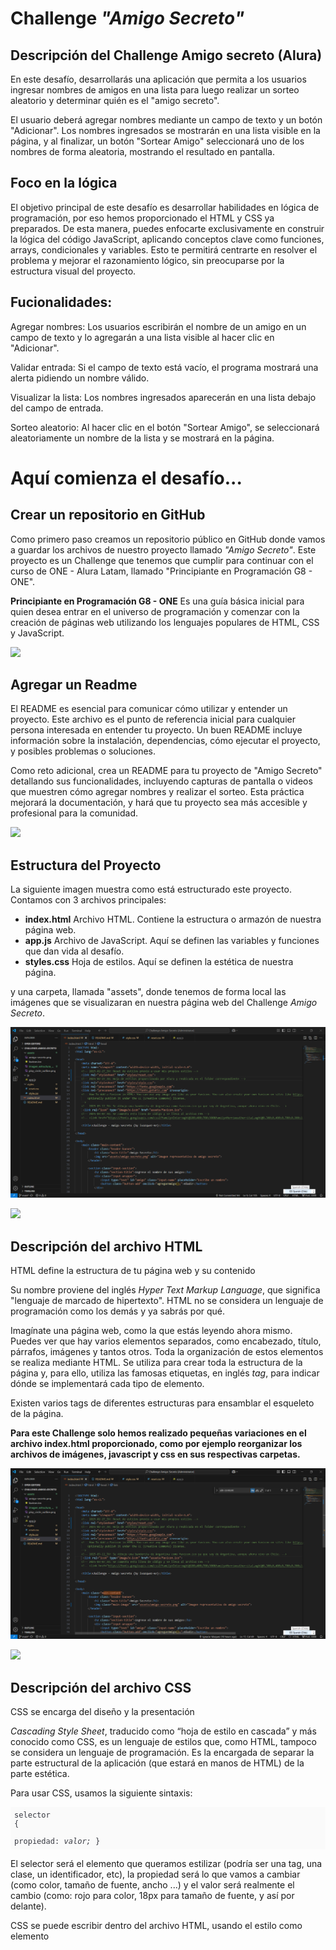 <h1>Challenge <i>"Amigo Secreto"</i></h1>

<h2>Descripción del Challenge Amigo secreto (Alura)</h2>
<p>
En este desafío, desarrollarás una aplicación que permita a los usuarios ingresar nombres de amigos en una lista para luego realizar un sorteo aleatorio y determinar quién es el "amigo secreto".

El usuario deberá agregar nombres mediante un campo de texto y un botón "Adicionar". Los nombres ingresados se mostrarán en una lista visible en la página, y al finalizar, un botón "Sortear Amigo" seleccionará uno de los nombres de forma aleatoria, mostrando el resultado en pantalla.
</p>

<h2>Foco en la lógica</h2>
<p>El objetivo principal de este desafío es desarrollar habilidades en lógica de programación, por eso hemos proporcionado el HTML y CSS ya preparados. De esta manera, puedes enfocarte exclusivamente en construir la lógica del código JavaScript, aplicando conceptos clave como funciones, arrays, condicionales y variables. Esto te permitirá centrarte en resolver el problema y mejorar el razonamiento lógico, sin preocuparse por la estructura visual del proyecto.
</p>

<h2>Fucionalidades:</h2>
<p>
Agregar nombres: Los usuarios escribirán el nombre de un amigo en un campo de texto y lo agregarán a una lista visible al hacer clic en "Adicionar".
</p>
<p>
Validar entrada: Si el campo de texto está vacío, el programa mostrará una alerta pidiendo un nombre válido.
</p>
<p>
Visualizar la lista: Los nombres ingresados aparecerán en una lista debajo del campo de entrada.
</p>
<p>
Sorteo aleatorio: Al hacer clic en el botón "Sortear Amigo", se seleccionará aleatoriamente un nombre de la lista y se mostrará en la página.
</p>

<h1>Aquí comienza el desafío...</h1>
<h2>Crear un repositorio en GitHub</h2>
<p>Como primero paso creamos un repositorio público en GitHub donde vamos a guardar los archivos de nuestro proyecto llamado <i>"Amigo Secreto"</i>. Este proyecto es un Challenge que tenemos que cumplir para continuar con el curso de ONE - Alura Latam, llamado "Principiante en Programación G8 - ONE".

<b>Principiante en Programación G8 - ONE</b> Es una guía básica inicial para quien desea entrar en el universo de programación y comenzar con la creación de páginas web utilizando los lenguajes populares de HTML, CSS y JavaScript.
</p>
<p align="left"><img src="https://img.shields.io/badge/STATUS:%20-LISTO-green"></p>

<h2>Agregar un Readme</h2>
<p>El README es esencial para comunicar cómo utilizar y entender un proyecto. Este archivo es el punto de referencia inicial para cualquier persona interesada en entender tu proyecto. Un buen README incluye información sobre la instalación, dependencias, cómo ejecutar el proyecto, y posibles problemas o soluciones.
</p>
<p>Como reto adicional, crea un README para tu proyecto de "Amigo Secreto" detallando sus funcionalidades, incluyendo capturas de pantalla o videos que muestren cómo agregar nombres y realizar el sorteo. Esta práctica mejorará la documentación, y hará que tu proyecto sea más accesible y profesional para la comunidad.</p>

<p align="left"><img src="https://img.shields.io/badge/STATUS:%20-EN%20DESAROLLO-yellow"></p>

<h2>Estructura del Proyecto</h2>
<p>La siguiente imagen muestra como está estructurado este proyecto. 
Contamos con 3 archivos principales:

<ul>
  <li><b>index.html</b>  Archivo HTML. Contiene la estructura o armazón de nuestra página web.</li>
  <li><b>app.js</b>  Archivo de JavaScript. Aquí se definen las variables y funciones que dan vida al desafío.</li>
  <li><b>styles.css</b>  Hoja de estilos. Aquí se definen la estética de nuestra página.</li>
</ul>

y una carpeta, llamada "assets", donde tenemos de forma local las imágenes que se visualizaran en nuestra página web del Challenge <i>Amigo Secreto</i>.
</p>

<p align="center"><img src="assets/imagen_estructura_proyecto.png"></p>

<p align="left"><img src="https://img.shields.io/badge/STATUS:%20-LISTO-green"></p>

<h2>Descripción del archivo HTML</h2>

<p>HTML define la estructura de tu página web y su contenido</p>

<p>Su nombre proviene del inglés <i>Hyper Text Markup Language</i>, que significa "lenguaje de marcado de hipertexto".
HTML no se considera un lenguaje de programación como los demás y ya sabrás por qué.

Imagínate una página web, como la que estás leyendo ahora mismo. Puedes ver que hay varios elementos separados, como encabezado, título, párrafos, imágenes y tantos otros. Toda la organización de estos elementos se realiza mediante HTML. 
Se utiliza para crear toda la estructura de la página y, para ello, utiliza las famosas etiquetas, en inglés <i>tag</i>, para indicar dónde se implementará cada tipo de elemento.

Existen varios tags de diferentes estructuras para ensamblar el esqueleto de la página.

<b>Para este Challenge solo hemos realizado pequeñas variaciones en el archivo index.html proporcionado, como por ejemplo reorganizar los archivos de imágenes, javascript y css en sus respectivas carpetas.</b>
</p>

<p align="center"><img src="assets/imagen_archivo_html_head.png"></p>

<p align="left"><img src="https://img.shields.io/badge/STATUS:%20-LISTO-green"></p>

<h2>Descripción del archivo CSS</h2>

<p>CSS se encarga del diseño y la presentación</p>

<p>
<i>Cascading Style Sheet</i>, traducido como “hoja de estilo en cascada” y más conocido como CSS, es un lenguaje de estilos que, como HTML, tampoco se considera un lenguaje de programación. Es la encargada de separar la parte estructural de la aplicación (que estará en manos de HTML) de la parte estética.

Para usar CSS, usamos la siguiente sintaxis:

<code style="font-family: monospace;font-size: 12px;gap: 10px;display: block;overflow-x: auto;padding: .5em;color: #383a42;background: #fafafa;">selector {  
  propiedad: <i>valor;</i>
}</code>

El selector será el elemento que queramos estilizar (podría ser una tag, una clase, un identificador, etc), la propiedad será lo que vamos a cambiar (como color, tamaño de fuente, ancho ...) y el valor será realmente el cambio (como: rojo para color, 18px para tamaño de fuente, y así por delante).

CSS se puede escribir dentro del archivo HTML, usando el estilo como elemento <style> o como atributo de algún otro elemento <p style="">. También se puede escribir en un archivo separado, solo CSS, importándolo al documento HTML por lo general dentro del <head> de este archivo.

Algo muy importante a destacar es la posibilidad de utilizar más de un archivo CSS al mismo tiempo, para estilizar la aplicación. De ahí la palabra "cascada". Esto permite varias interacciones diferentes, pero debes tener cuidado de no perderte y confundir el código, siempre siguiendo las reglas para esto.

<b>Para este Challenge solo hemos realizado pequeñas variaciones en el css proporcionado, como por ejemplo las propiedades para hacer la página portable o visible correctamente en un celular</b>
</p>

<p align="center"><img src="assets/imagen_archivo_css_media.png"></p>

<p align="left"><img src="https://img.shields.io/badge/STATUS:%20-LISTO-green"></p>


<h2>Descripción del archivo JS</h2>

<p>JavaScript se utiliza para añadir interacción y dinamismo</p>

<p>

</p>

<p align="center"><img src="assets/imagen_archivo_javascript.png"></p>

<p align="left"><img src="https://img.shields.io/badge/STATUS:%20-EN%20DESAROLLO-yellow"></p>


<i>Fuente: https://www.aluracursos.com/blog/html-css-javascript-cuales-son-las-diferencias</i>
